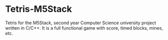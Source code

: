 # Tetris-M5Stack
Tetris for the M5Stack, second year Computer Science university project written in C/C++. It is a full functional game with score, timed blocks, mines, etc.
